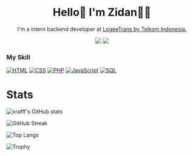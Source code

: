 <h1 align="center">
Hello👋 I'm Zidan👨‍💻
</h1>

<p align="center">
  I'm a intern backend developer at <a href="https://logeetrans.com">LogeeTrans by Telkom Indonesia.</a>
</p>

<p align="center">
  <a href="[https://www.linkedin.com/in/muamar-zidan-tri-antoro-b64918243/](https://www.linkedin.com/in/muamar-zidan-tri-antoro-b64918243/)"><img src="https://img.shields.io/badge/-Linkedin-blue?style=for-the-badge&logo=Linkedin" /></a>
  <a href="https://www.instagram.com/muziro_01/"><img src="https://img.shields.io/badge/Instagram-E4405F?style=for-the-badge&logo=instagram&logoColor=white" /></a>


### My Skill


[![HTML](https://img.shields.io/badge/-HTML-000?&logo=html5)](https://github.com/muamarzidan?tab=repositories&q=&type=&language=html5)
[![CSS](https://img.shields.io/badge/-CSS-000?&logo=css3&logoColor=007ACC)](https://github.com/muamarzidan?tab=repositories&q=&type=&language=css)
[![PHP](https://img.shields.io/badge/-PHP-000?&logo=PHP&logoColor=4479A1)](https://github.com/muamarzidan?tab=repositories&q=&type=&language=PHP)
[![JavaScript](https://img.shields.io/badge/-JavaScript-000?&logo=JavaScript&logoColor=ddc508)](https://github.com/muamarzidan?tab=repositories&q=&type=&language=javascript)
[![SQL](https://img.shields.io/badge/-SQL-000?&logo=MySQL&logoColor=4479A1)](https://github.com/muamarzidan?tab=repositories&q=&type=&language=sql)



# Stats
 ![xrafff's GitHub stats](https://github-readme-stats.vercel.app/api?username=muamarzidan&show_icons=true&count_private=true&theme=tokyonight)
  
  ![GitHub Streak](https://github-readme-streak-stats.herokuapp.com?user=muamarzidan&theme=tokyonight)
  
  ![Top Langs](https://github-readme-stats.vercel.app/api/top-langs/?username=muamarzidan&layout=compact&theme=tokyonight)

![Trophy](https://github-profile-trophy.vercel.app/?username=muamarzidan&theme=onedark&column=3&margin-w=15&margin-h=15)

<!---
xrafffcode/xrafffcode is a ✨ special ✨ repository because its `README.md` (this file) appears on your GitHub profile.
You can click the Preview link to take a look at your changes.
--->
